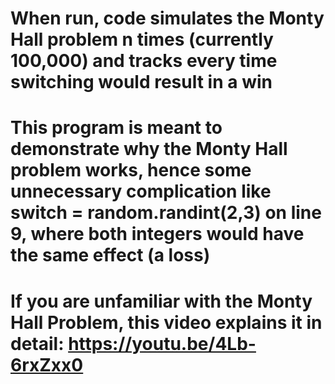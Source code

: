 # When run, code simulates the Monty Hall problem n times (currently 100,000) and tracks every time switching would result in a win
# This program is meant to demonstrate why the Monty Hall problem works, hence some unnecessary complication like switch = random.randint(2,3) on line 9, where both integers would have the same effect (a loss)
# If you are unfamiliar with the Monty Hall Problem, this video explains it in detail: https://youtu.be/4Lb-6rxZxx0
